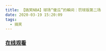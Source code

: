 ```yaml
---
title: 【搞笑NBA】球场“傻瓜”的瞬间：罚球版第二场
date: 2020-03-19 15:20:09
tags:
  - 搞笑
---
```


### <a href="https://www.weibo.com/tv/v/IziLiDYTb?fid=1034:4484129010417677" target="_blank">在线观看</a>

